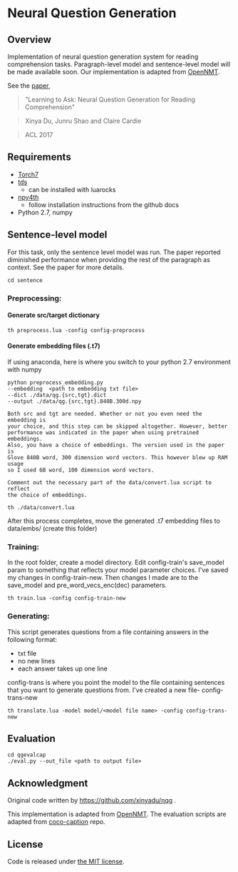 # Neural Question Generation 

## Overview

Implementation of neural question generation system for reading comprehension tasks. Paragraph-level model and sentence-level model will be made available soon. Our implementation is adapted from [OpenNMT](http://opennmt.net).

See the [paper](https://arxiv.org/abs/1705.00106),
>"Learning to Ask: Neural Question Generation for Reading Comprehension"

>Xinya Du, Junru Shao and Claire Cardie

>ACL 2017

## Requirements

- [Torch7](https://github.com/torch/torch7)
- [tds](https://github.com/torch/tds)
    - can be installed with luarocks
- [npy4th](https://github.com/htwaijry/npy4th)
    - follow installation instructions from the github docs
- Python 2.7, numpy


## Sentence-level model

For this task, only the sentence level model was run. The paper reported
diminished performance when providing the rest of the paragraph as context. See
the paper for more details.

	cd sentence


### Preprocessing:

#### Generate src/target dictionary

	th preprocess.lua -config config-preprocess


#### Generate embedding files (.t7)

If using anaconda, here is where you switch to your python 2.7 environment with
numpy

	python preprocess_embedding.py 
	--embedding  <path to embedding txt file>
	--dict ./data/qg.{src,tgt}.dict 
	--output ./data/qg.{src,tgt}.840B.300d.npy 
    
    Both src and tgt are needed. Whether or not you even need the embedding is
    your choice, and this step can be skipped altogether. However, better
    performance was indicated in the paper when using pretrained embeddings.
    Also, you have a choice of embeddings. The version used in the paper is
    Glove 840B word, 300 dimension word vectors. This however blew up RAM usage
    so I used 6B word, 100 dimension word vectors.

    Comment out the necessary part of the data/convert.lua script to reflect
    the choice of embeddings. 

	th ./data/convert.lua

After this process completes, move the generated .t7 embedding files to
data/embs/ (create this folder)


### Training:

In the root folder, create a model directory. Edit config-train's save_model
param to something that reflects your model parameter choices. I've saved my
changes in config-train-new. Then changes I made are to the save_model and
pre_word_vecs_enc(dec) parameters.

	th train.lua -config config-train-new



### Generating:

This script generates questions from a file containing answers in the following
format:

- txt file
- no new lines
- each answer takes up one line

config-trans is where you point the model to the file containing sentences that
you want to generate questions from. I've created a new file- config-trans-new

	th translate.lua -model model/<model file name> -config config-trans-new


## Evaluation

	cd qgevalcap
	./eval.py --out_file <path to output file>


## Acknowledgment

Original code written by https://github.com/xinyadu/nqg .

This implementation is adapted from [OpenNMT](http://opennmt.net). The evaluation scripts are adapted from [coco-caption](https://github.com/tylin/coco-caption) repo.

## License

Code is released under [the MIT license](http://opensource.org/licenses/MIT).

